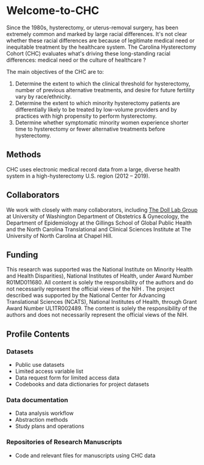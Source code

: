 # Welcome-to-CHC


Since the 1980s, hysterectomy, or uterus-removal surgery, has been extremely common and marked by large racial differences. It's not clear whether these racial differences are because of legitimate medical need or inequitable treatment by the healthcare system. The Carolina Hysterectomy Cohort (CHC) evaluates what's driving these long-standing racial differences: medical need or the culture of healthcare ?

The main objectives of the CHC are to:
1.	Determine the extent to which the clinical threshold for hysterectomy, number of previous alternative treatments, and desire for future fertility vary by race/ethnicity.
2.	Determine the extent to which minority hysterectomy patients are differentially likely to be treated by low-volume providers and by practices with high propensity to perform hysterectomy.
3.	Determine whether symptomatic minority women experience shorter time to hysterectomy or fewer alternative treatments before hysterectomy.

## Methods 
CHC uses electronic medical record data from a large, diverse health system in a high-hysterectomy U.S. region (2012 – 2019).


## Collaborators
We work with closely with many collaborators, including [The Doll Lab Group]( https://www.thedolllabgroup.com/ ) at University of Washington Department of Obstetrics & Gynecology, the Department of Epidemiology at the Gillings School of Global Public Health and the North Carolina Translational and Clinical Sciences Institute at The University of North Carolina at Chapel Hill. 


## Funding
This research was supported was the National Institute on Minority Health and Health Disparities), National Institutes of Health, under Award Number R01MD011680.   All content is solely the responsibility of the authors and do not necessarily represent the official views of the NIH .
The project described was supported by the National Center for Advancing Translational Sciences (NCATS), National Institutes of Health, through Grant Award Number UL1TR002489. The content is solely the responsibility of the authors and does not necessarily represent the official views of the NIH.

## Profile Contents

### Datasets
- Public use datasets
- Limited access variable list
- Data request form for limited access data
- Codebooks and data dictionaries for project datasets

### Data documentation
-	Data analysis workflow
-	Abstraction methods
-	Study plans and operations 

### Repositories of Research Manuscripts
- Code and relevant files for manuscripts using CHC data 
